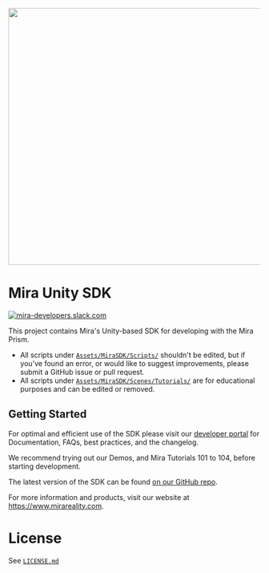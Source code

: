 <a href="https://www.mirareality.com"><img src="https://www.mirareality.com/static/Mira-Logo_Gray_1024.png" width="512"></a>
# Mira Unity SDK
<a href="https://devslack.mirareality.com/"><img alt="mira-developers.slack.com" src="https://devslack.mirareality.com/badge.svg"></a>

This project contains Mira's Unity-based SDK for developing with the Mira Prism.

* All scripts under [`Assets/MiraSDK/Scripts/`](Assets/MiraSDK/Scripts/) shouldn't be edited, but if you've found an error, or would like to suggest improvements, please submit a GitHub issue or pull request.
* All scripts under [`Assets/MiraSDK/Scenes/Tutorials/`](Assets/MiraSDK/Scenes/Tutorials/) are for educational purposes and can be edited or removed.

## Getting Started
For optimal and efficient use of the SDK please visit our [developer portal](https://developer.mirareality.com/docs/getting-started/) for Documentation, FAQs, best practices, and the changelog.

We recommend trying out our Demos, and Mira Tutorials 101 to 104, before starting development.

The latest version of the SDK can be found [on our GitHub repo](https://github.com/miralabs/mira-unity-sdk).

For more information and products, visit our website at https://www.mirareality.com.

# License
See [`LICENSE.md`](LICENSE.md)
 
